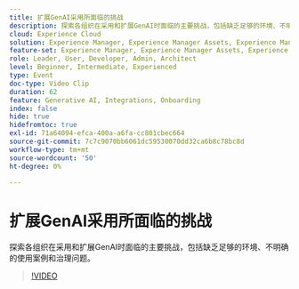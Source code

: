 ```yaml
---
title: 扩展GenAI采用所面临的挑战
description: 探索各组织在采用和扩展GenAI时面临的主要挑战，包括缺乏足够的环境、不明确的使用案例和治理问题。
cloud: Experience Cloud
solution: Experience Manager, Experience Manager Assets, Experience Manager Forms, Experience Manager Sites
feature-set: Experience Manager, Experience Manager Assets, Experience Manager Forms, Experience Manager Sites
role: Leader, User, Developer, Admin, Architect
level: Beginner, Intermediate, Experienced
type: Event
doc-type: Video Clip
duration: 62
feature: Generative AI, Integrations, Onboarding
index: false
hide: true
hidefromtoc: true
exl-id: 71a64094-efca-400a-a6fa-cc801cbec664
source-git-commit: 7c7c9070bb6061dc59530070dd32ca6b8c78bc8d
workflow-type: tm+mt
source-wordcount: '50'
ht-degree: 0%

---
```


# 扩展GenAI采用所面临的挑战

探索各组织在采用和扩展GenAI时面临的主要挑战，包括缺乏足够的环境、不明确的使用案例和治理问题。

>[!VIDEO](https://video.tv.adobe.com/v/3459230/?learn=on&enablevpops)
